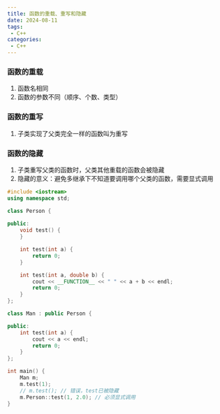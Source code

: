 ```yaml
---
title: 函数的重载、重写和隐藏
date: 2024-08-11
tags:
 - C++
categories:
 - C++
---
```


### 函数的重载

1. 函数名相同
2. 函数的参数不同（顺序、个数、类型）

### 函数的重写

1. 子类实现了父类完全一样的函数叫为重写

### 函数的隐藏

1. 子类重写父类的函数时，父类其他重载的函数会被隐藏
2. 隐藏的意义：避免多继承下不知道要调用哪个父类的函数，需要显式调用

```cpp
#include <iostream>
using namespace std;

class Person {
    
public:
    void test() {
    }

    int test(int a) {
        return 0;
    }

    int test(int a, double b) {
        cout << __FUNCTION__ << " " << a + b << endl;
        return 0;
    }
};

class Man : public Person {

public:
    int test(int a) {
        cout << a << endl;
        return 0;
    }
};

int main() {
    Man m;
    m.test(1);
    // m.test(); // 错误，test已被隐藏
    m.Person::test(1, 2.0); // 必须显式调用
}
```